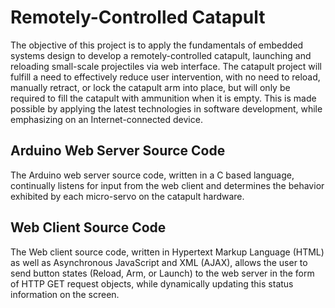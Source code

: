 Remotely-Controlled Catapult
===========================================================================================
The objective of this project is to apply the fundamentals of embedded systems design to develop a remotely-controlled catapult, launching and reloading small-scale projectiles via web interface. The catapult project will fulfill a need to effectively reduce user intervention, with no need to reload, manually retract, or lock the catapult arm into place, but will only be required to fill the catapult with ammunition when it is empty. This is made possible by applying the latest technologies in software development, while emphasizing on an Internet-connected device. 

Arduino Web Server Source Code
-------------------------------------------------------------------------------------------
The Arduino web server source code, written in a C based language, continually listens for input from the web client and determines the behavior exhibited by each micro-servo on the catapult hardware. 

Web Client Source Code
--------------------------------------------------------------------------------------------
The Web client source code, written in Hypertext Markup Language (HTML) as well as Asynchronous JavaScript and XML (AJAX), allows the user to send button states (Reload, Arm, or Launch) to the web server in the form of HTTP GET request objects, while dynamically updating this status information on the screen.
